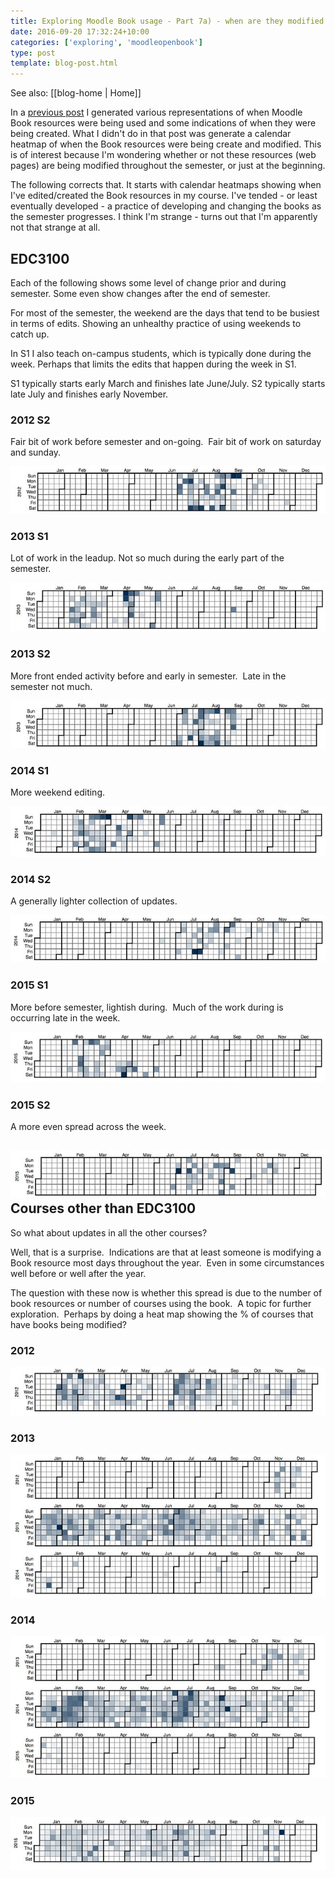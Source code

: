 ```yaml
---
title: Exploring Moodle Book usage - Part 7a) - when are they modified
date: 2016-09-20 17:32:24+10:00
categories: ['exploring', 'moodleopenbook']
type: post
template: blog-post.html
---
```


See also: [[blog-home | Home]]

In a [previous post](/blog2/2016/09/11/exploring-moodle-book-usage-part-7-when-are-they-used/) I generated various representations of when Moodle Book resources were being used and some indications of when they were being created. What I didn't do in that post was generate a calendar heatmap of when the Book resources were being create and modified. This is of interest because I'm wondering whether or not these resources (web pages) are being modified throughout the semester, or just at the beginning.

The following corrects that. It starts with calendar heatmaps showing when I've edited/created the Book resources in my course. I've tended - or least eventually developed - a practice of developing and changing the books as the semester progresses. I think I'm strange - turns out that I'm apparently not that strange at all.

## EDC3100

Each of the following shows some level of change prior and during semester. Some even show changes after the end of semester.

For most of the semester, the weekend are the days that tend to be busiest in terms of edits. Showing an unhealthy practice of using weekends to catch up.

In S1 I also teach on-campus students, which is typically done during the week. Perhaps that limits the edits that happen during the week in S1.

S1 typically starts early March and finishes late June/July. S2 typically starts late July and finishes early November.

### 2012 S2

Fair bit of work before semester and on-going.  Fair bit of work on saturday and sunday.

[![2012 S2 EDC3100 modify heatmap](images/29806893645_0618338948_z.jpg)](https://www.flickr.com/photos/david_jones/29806893645/in/dateposted-public/ "2012 S2 EDC3100 modify heatmap")

### 2013 S1

Lot of work in the leadup. Not so much during the early part of the semester.

[![2013 S1 EDC3100 modify heatmap](images/29724320091_186c91e11e_z.jpg)](https://www.flickr.com/photos/david_jones/29724320091/in/dateposted-public/ "2013 S1 EDC3100 modify heatmap")

### 2013 S2

More front ended activity before and early in semester.  Late in the semester not much.

[![2013 S2 EDC3100 modify heatmap](images/29514392080_b92df483bd_z.jpg)](https://www.flickr.com/photos/david_jones/29514392080/in/dateposted-public/ "2013 S2 EDC3100 modify heatmap")

### 2014 S1

More weekend editing.

[![2014 S1 EDC3100 modify heatmap](images/29694241182_436db5fdf2_z.jpg)](https://www.flickr.com/photos/david_jones/29694241182/in/dateposted-public/ "2014 S1 EDC3100 modify heatmap")

### 2014 S2

A generally lighter collection of updates.

[![2014 S2 EDC3100 modify heatmap](images/29694240292_2024e27432_z.jpg)](https://www.flickr.com/photos/david_jones/29694240292/in/dateposted-public/ "2014 S2 EDC3100 modify heatmap")

### 2015 S1

More before semester, lightish during.  Much of the work during is occurring late in the week.

[![2015 S1 EDC3100 modify heatmap](images/29179484674_e623835498_z.jpg)](https://www.flickr.com/photos/david_jones/29179484674/in/dateposted-public/ "2015 S1 EDC3100 modify heatmap")

### 2015 S2

A more even spread across the week.

## [![2012 S2 EDC3100 modify heatmap](images/29514388040_eac1c8ba4c_z.jpg)](https://www.flickr.com/photos/david_jones/29514388040/in/dateposted-public/ "2012 S2 EDC3100 modify heatmap") Courses other than EDC3100

So what about updates in all the other courses?

Well, that is a surprise.  Indications are that at least someone is modifying a Book resource most days throughout the year.  Even in some circumstances well before or well after the year.

The question with these now is whether this spread is due to the number of book resources or number of courses using the book.  A topic for further exploration.  Perhaps by doing a heat map showing the % of courses that have books being modified?

### 2012

[![2012 all courses modify heatmap](images/29179712094_34e24cb876_z.jpg)](https://www.flickr.com/photos/david_jones/29179712094/in/dateposted-public/ "2012 all courses modify heatmap")

### 2013

[![2013 modify - all courses](images/29807100465_4f2c1708e6_z.jpg)](https://www.flickr.com/photos/david_jones/29807100465/in/dateposted-public/ "2013 modify - all courses")

### 2014

[![2014 all courses modify heatmap](images/29771437766_8ef0c646fe_z.jpg)](https://www.flickr.com/photos/david_jones/29771437766/in/dateposted-public/ "2014 all courses modify heatmap")

### 2015

[![2015 all courses modify heatmap](images/29179711874_e99a85ea00_z.jpg)](https://www.flickr.com/photos/david_jones/29179711874/in/dateposted-public/ "2015 all courses modify heatmap")